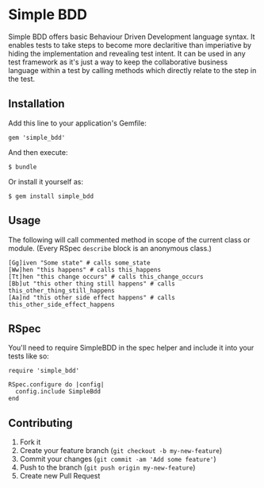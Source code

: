 # Simple BDD

Simple BDD offers basic Behaviour Driven Development language syntax. It enables tests to take steps to become more declaritive than imperiative by hiding the implementation and revealing test intent. It can be used in any test framework as it's just a way to keep the collaborative business language within a test by calling methods which directly relate to the step in the test.


## Installation

Add this line to your application's Gemfile:

    gem 'simple_bdd'

And then execute:

    $ bundle

Or install it yourself as:

    $ gem install simple_bdd

## Usage

The following will call commented method in scope of the current class or module.  (Every RSpec ```describe``` block is an anonymous class.)

	[Gg]iven "Some state" # calls some_state
	[Ww]hen "this happens" # calls this_happens
	[Tt]hen "this change occurs" # calls this_change_occurs
	[Bb]ut "this other thing still happens" # calls this_other_thing_still_happens
	[Aa]nd "this other side effect happens" # calls this_other_side_effect_happens
	
## RSpec

You'll need to require SimpleBDD in the spec helper and include it into your tests like so:

	require 'simple_bdd'

	RSpec.configure do |config|
  	  config.include SimpleBdd
	end

## Contributing

1. Fork it
2. Create your feature branch (`git checkout -b my-new-feature`)
3. Commit your changes (`git commit -am 'Add some feature'`)
4. Push to the branch (`git push origin my-new-feature`)
5. Create new Pull Request
